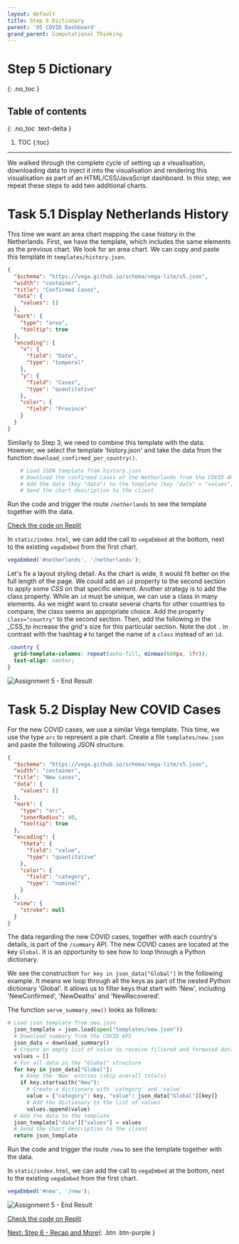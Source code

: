 ```yaml
---
layout: default
title: Step 5 Dictionary
parent: '05 COVID Dashboard'
grand_parent: Computational Thinking
---
```


# Step 5 Dictionary

{: .no_toc }

## Table of contents

{: .no_toc .text-delta }

1. TOC
{:toc}

---

We walked through the complete cycle of setting up a visualisation, downloading data to inject it into the visualisation and rendering this visualisation as part of an HTML/CSS/JavaScript dashboard. In this step, we repeat these steps to add two additional charts.

# Task 5.1 Display Netherlands History

This time we want an area chart mapping the case history in the Netherlands. First, we have the template, which includes the same elements as the previous chart. We look for an area chart. We can copy and paste this template in `templates/history.json`.

```json
{
  "$schema": "https://vega.github.io/schema/vega-lite/v5.json",
  "width": "container",
  "title": "Confirmed Cases",
  "data": {
    "values": []
  },
  "mark": {
    "type": "area",
    "tooltip": true
  },
  "encoding": {
    "x": {
      "field": "Date",
      "type": "temporal"
    },
    "y": {
      "field": "Cases",
      "type": "quantitative"
    },
    "color": {
      "field": "Province"
    }
  }
}
```

Similarly to Step 3, we need to combine this template with the data. However, we select the template 'history.json' and take the data from the function `download_confirmed_per_country()`.

```python
    # Load JSON template from history.json
    # Download the confirmed cases of the Netherlands from the COVID API
    # Add the data (key "data") to the template (key "data" > "values")
    # Send the chart description to the client
```

Run the code and trigger the route `/netherlands` to see the template together with the data.

[Check the code on Replit](https://replit.com/@dcdlab/dashboard-step5-1)

In `static/index.html`, we can add the call to `vegaEmbed` at the bottom, next to the existing `vegaEmbed` from the first chart.

```js
vegaEmbed('#netherlands', '/netherlands');
```

Let's fix a layout styling detail. As the chart is wide, it would fit better on the full length of the page. We could add an `id` property to the second section to apply some _CSS_ on that specific element. Another strategy is to add the class property. While an `id` must be unique, we can use a class in many elements. As we might want to create several charts for other countries to compare, the class seems an appropriate choice. Add the property `class="country"` to the second section. Then, add the following in the _CSS_to increase the grid's size for this particular section. Note the dot `.` in contrast with the hashtag `#` to target the name of a `class` instead of an `id`.

```css
.country {
  grid-template-columns: repeat(auto-fill, minmax(600px, 1fr));
  text-align: center;
}
```

![Assignment 5 - End Result]({{site.baseurl}}/assets/images/assignment5-step5-1.png)

# Task 5.2 Display New COVID Cases

For the new COVID cases, we use a similar Vega template. This time, we use the type `arc` to represent a pie chart. Create a file `templates/new.json` and paste the following JSON structure.

```json
{
  "$schema": "https://vega.github.io/schema/vega-lite/v5.json",
  "width": "container",
  "title": "New cases",
  "data": {
    "values": []
  },
  "mark": {
    "type": "arc",
    "innerRadius": 40,
    "tooltip": true
  },
  "encoding": {
    "theta": {
      "field": "value",
      "type": "quantitative"
    },
    "color": {
      "field": "category",
      "type": "nominal"
    }
  },
  "view": {
    "stroke": null
  }
}
```

The data regarding the new COVID cases, together with each country's details, is part of the `/summary` API. The new COVID cases are located at the key `Global`. It is an opportunity to see how to loop through a Python dictionary.

We see the construction `for key in json_data["Global"]` in the following example. It means we loop through all the keys as part of the nested Python dictionary 'Global'. It allows us to filter keys that start with 'New', including 'NewConfirmed', 'NewDeaths' and 'NewRecovered'.

The function `serve_summary_new()` looks as follows:

```python
# Load json template from new.json
  json_template = json.load(open("templates/new.json"))
  # Download summary from the COVID API
  json_data = download_summary()
  # Create an empty list of value to receive filtered and formated data
  values = []
  # For all data in the "Global" structure
  for key in json_data["Global"]:
    # Keep the 'New' entries (skip overall totals)
    if key.startswith("New"):
      # Create a dictionary with 'category' and 'value'
      value = {"category": key, "value": json_data["Global"][key]}
      # Add the dictionary to the list of values
      values.append(value)
  # Add the data to the template
  json_template["data"]["values"] = values
  # Send the chart description to the client
  return json_template
```

Run the code and trigger the route `/new` to see the template together with the data.

In `static/index.html`, we can add the call to `vegaEmbed` at the bottom, next to the existing `vegaEmbed` from the first chart.

```js
vegaEmbed('#new', '/new');
```

![Assignment 5 - End Result]({{site.baseurl}}/assets/images/assignment5-step5-2.png)

[Check the code on Replit](https://replit.com/@dcdlab/covid-dashboard-step5-2)

[Next: Step 6 - Recap and More]({{site.baseurl}}/assignments/05-covid-dashboard/step6-recap){: .btn .btn-purple }
